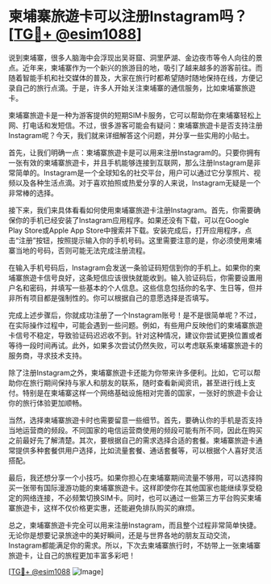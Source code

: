 # 柬埔寨旅遊卡可以注册Instagram吗？[[TG💪+ @esim1088](https://t.me/s/esim1088)]

说到柬埔寨，很多人脑海中会浮现出吴哥窟、洞里萨湖、金边夜市等令人向往的景点。近年来，柬埔寨作为一个新兴的旅游目的地，吸引了越来越多的游客前往。而随着智能手机和社交媒体的普及，大家在旅行时都希望随时随地保持在线，方便记录自己的旅行点滴。于是，许多人开始关注柬埔寨的通信服务，比如柬埔寨旅遊卡。

柬埔寨旅遊卡是一种为游客提供的短期SIM卡服务，它可以帮助你在柬埔寨轻松上网、打电话和发短信。不过，很多游客可能会有疑问：柬埔寨旅遊卡是否支持注册Instagram呢？今天，我们就来详细解答这个问题，并分享一些实用的小贴士。

首先，让我们明确一点：柬埔寨旅遊卡是可以用来注册Instagram的。只要你拥有一张有效的柬埔寨旅遊卡，并且手机能够连接到互联网，那么注册Instagram是非常简单的。Instagram是一个全球知名的社交平台，用户可以通过它分享照片、视频以及各种生活点滴。对于喜欢拍照或热爱分享的人来说，Instagram无疑是一个非常棒的选择。

接下来，我们来具体看看如何使用柬埔寨旅遊卡注册Instagram。首先，你需要确保你的手机已经安装了Instagram应用程序。如果还没有下载，可以在Google Play Store或Apple App Store中搜索并下载。安装完成后，打开应用程序，点击“注册”按钮，按照提示输入你的手机号码。这里需要注意的是，你必须使用柬埔寨当地的号码，否则可能无法完成注册流程。

在输入手机号码后，Instagram会发送一条验证码短信到你的手机上。如果你的柬埔寨旅遊卡信号良好，这条短信应该很快就能收到。输入验证码后，你需要设置用户名和密码，并填写一些基本的个人信息。这些信息包括你的名字、生日等，但并非所有项目都是强制性的。你可以根据自己的意愿选择是否填写。

完成上述步骤后，你就成功注册了一个Instagram账号！是不是很简单呢？不过，在实际操作过程中，可能会遇到一些问题。例如，有些用户反映他们的柬埔寨旅遊卡信号不稳定，导致验证码迟迟收不到。针对这种情况，建议你尝试更换位置或者等待一段时间再试。此外，如果多次尝试仍然失败，可以考虑联系柬埔寨旅遊卡的服务商，寻求技术支持。

除了注册Instagram之外，柬埔寨旅遊卡还能为你带来许多便利。比如，它可以帮助你在旅行期间保持与家人和朋友的联系，随时查看新闻资讯，甚至进行线上支付。特别是在柬埔寨这样一个网络基础设施相对完善的国家，一张好的旅遊卡会让你的旅行体验更加顺畅。

当然，选择柬埔寨旅遊卡时也需要留意一些细节。首先，要确认你的手机是否支持当地运营商的频段。不同国家的电信运营商使用的频段可能有所不同，因此在购买之前最好先了解清楚。其次，要根据自己的需求选择合适的套餐。柬埔寨旅遊卡通常提供多种套餐供用户选择，比如流量套餐、通话套餐等，可以根据个人喜好灵活搭配。

最后，我还想分享一个小技巧。如果你担心在柬埔寨期间流量不够用，可以选择购买一张带有国际漫游功能的柬埔寨旅遊卡。这样即使你在其他国家也能继续享受稳定的网络连接，不必频繁切换SIM卡。同时，也可以通过一些第三方平台购买柬埔寨旅遊卡，这样不仅价格更实惠，还能避免排队购买的麻烦。

总之，柬埔寨旅遊卡完全可以用来注册Instagram，而且整个过程非常简单快捷。无论你是想要记录旅途中的美好瞬间，还是与世界各地的朋友互动交流，Instagram都能满足你的需求。所以，下次去柬埔寨旅行时，不妨带上一张柬埔寨旅遊卡，让自己的旅程更加丰富多彩吧！

[[TG💪+ @esim1088](https://t.me/s/esim1088) ![Image](https://i.postimg.cc/4NQfJmqS/Snipaste-2025-05-13-00-14-12.png)]